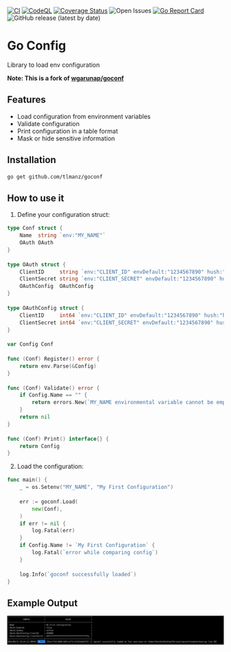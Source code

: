 [![CI](https://github.com/tlmanz/goconf/actions/workflows/ci.yml/badge.svg)](https://github.com/tlmanz/goconf/actions/workflows/ci.yml)
[![CodeQL](https://github.com/tlmanz/goconf/actions/workflows/codequality.yml/badge.svg)](https://github.com/tlmanz/goconf/actions/workflows/codequality.yml)
[![Coverage Status](https://coveralls.io/repos/github/tlmanz/goconf/badge.svg)](https://coveralls.io/github/tlmanz/goconf)
![Open Issues](https://img.shields.io/github/issues/tlmanz/goconf)
[![Go Report Card](https://goreportcard.com/badge/github.com/tlmanz/goconf)](https://goreportcard.com/report/github.com/tlmanz/goconf)
![GitHub release (latest by date)](https://img.shields.io/github/v/release/tlmanz/goconf)

# Go Config
Library to load env configuration

**Note: This is a fork of [wgarunap/goconf](https://github.com/wgarunap/goconf)**

## Features
- Load configuration from environment variables
- Validate configuration
- Print configuration in a table format
- Mask or hide sensitive information

## Installation
```bash
go get github.com/tlmanz/goconf
```

## How to use it

1. Define your configuration struct:

```go
type Conf struct {
    Name  string `env:"MY_NAME"`
    OAuth OAuth
}

type OAuth struct {
    ClientID     string `env:"CLIENT_ID" envDefault:"1234567890" hush:"mask"`
    ClientSecret string `env:"CLIENT_SECRET" envDefault:"1234567890" hush:"hide"`
    OAuthConfig  OAuthConfig
}

type OAuthConfig struct {
    ClientID     int64 `env:"CLIENT_ID" envDefault:"1234567890" hush:"hide"`
    ClientSecret int64 `env:"CLIENT_SECRET" envDefault:"1234567890" hush:"mask"`
}

var Config Conf

func (Conf) Register() error {
    return env.Parse(&Config)
}

func (Conf) Validate() error {
    if Config.Name == "" {
        return errors.New(`MY_NAME environmental variable cannot be empty`)
    }
    return nil
}

func (Conf) Print() interface{} {
    return Config
}
```

2. Load the configuration:

```go
func main() {
    _ = os.Setenv("MY_NAME", "My First Configuration")

    err := goconf.Load(
        new(Conf),
    )
    if err != nil {
        log.Fatal(err)
    }
    if Config.Name != `My First Configuration` {
        log.Fatal(`error while comparing config`)
    }

    log.Info(`goconf successfully loaded`)
}
```

## Example Output ##
![alt Sample](./sample.png)